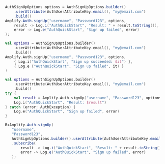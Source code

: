 <amplify-block-switcher>
<amplify-block name="Java">

```java
AuthSignUpOptions options = AuthSignUpOptions.builder()
    .userAttribute(AuthUserAttributeKey.email(), "my@email.com")
    .build()
Amplify.Auth.signUp("username", "Password123", options,
    result -> Log.i("AuthQuickStart", "Result: " + result.toString()),
    error -> Log.e("AuthQuickStart", "Sign up failed", error)
);
```

</amplify-block>
<amplify-block name="Kotlin - Callbacks">

```kotlin
val options = AuthSignUpOptions.builder()
    .userAttribute(AuthUserAttributeKey.email(), "my@email.com")
    .build()
Amplify.Auth.signUp("username", "Password123", options,
    { Log.i("AuthQuickStart", "Sign up succeeded: $it") },
    { Log.e ("AuthQuickStart", "Sign up failed", it) }
)
```

</amplify-block>
<amplify-block name="Kotlin - Coroutines (Beta)">

```kotlin
val options = AuthSignUpOptions.builder()
    .userAttribute(AuthUserAttributeKey.email(), "my@email.com")
    .build()
try {
    val result = Amplify.Auth.signUp("username", "Password123", options)
    Log.i("AuthQuickStart", "Result: $result") 
} catch (error: AuthException) {
    Log.e("AuthQuickStart", "Sign up failed", error)
}
```

</amplify-block>
<amplify-block name="RxJava">

 ```java
RxAmplify.Auth.signUp(
    "username",
    "Password123",
    AuthSignUpOptions.builder().userAttribute(AuthUserAttributeKey.email(), "my@email.com").build())
    .subscribe(
        result -> Log.i("AuthQuickStart", "Result: " + result.toString()),
        error -> Log.e("AuthQuickStart", "Sign up failed", error)
    );
```

</amplify-block>
</amplify-block-switcher>

